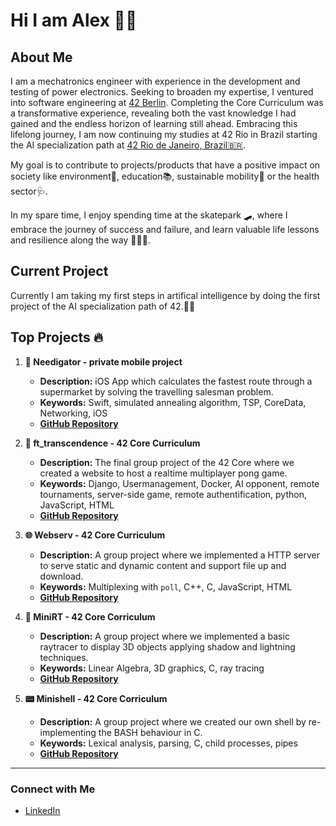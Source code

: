 # Hi I am Alex 🙋🏻

## About Me
I am a mechatronics engineer with experience in the development and testing of power electronics. Seeking to broaden my expertise, I ventured into software engineering at [42 Berlin](https://42berlin.de). Completing the Core Curriculum was a transformative experience, revealing both the vast knowledge I had gained and the endless horizon of learning still ahead. Embracing this lifelong journey, I am now continuing my studies at 42 Rio in Brazil starting the AI specialization path at [42 Rio de Janeiro, Brazil🇧🇷](https://42.rio).

My goal is to contribute to projects/products that have a positive impact on society like environment🌱, education📚, sustainable mobility🚄 or the health sector🩺.

In my spare time, I enjoy spending time at the skatepark 🛹, where I embrace the journey of success and failure, and learn valuable life lessons and resilience along the way 💆🏻‍♂️.

## Current Project
Currently I am taking my first steps in artifical intelligence by doing the first project of the AI specialization path of 42.🤖🧠

## Top Projects 🔥

1. **📲 Needigator - private mobile project**
   - **Description:** iOS App which calculates the fastest route through a supermarket by solving the travelling salesman problem.
   - **Keywords:** Swift, simulated annealing algorithm, TSP, CoreData, Networking, iOS
   - **[GitHub Repository](https://github.com/alexehrlich/Needigator)**

2. **🚀 ft_transcendence - 42 Core Curriculum**
   - **Description:** The final group project of the 42 Core where we created a website to host a realtime multiplayer pong game.
   - **Keywords:** Django, Usermanagement, Docker, AI opponent, remote tournaments, server-side game, remote authentification, python, JavaScript, HTML
   - **[GitHub Repository](https://github.com/Linuswidmer/42_transcendence)**

3. **🌐 Webserv - 42 Core Curriculum**
   - **Description:** A group project where we implemented a HTTP server to serve static and dynamic content and support file up and download.
   - **Keywords:** Multiplexing with `poll`, C++, C, JavaScript, HTML
   - **[GitHub Repository](https://github.com/mdarbois/42_webserv)**

4. **🧊 MiniRT - 42 Core Corriculum**
   - **Description:** A group project where we implemented a basic raytracer to display 3D objects applying shadow and lightning techniques.
   - **Keywords:** Linear Algebra, 3D graphics, C, ray tracing
   - **[GitHub Repository](https://github.com/dubmix/42-miniRT)**

5. **📟 Minishell - 42 Core Corriculum**
   - **Description:** A group project where we created our own shell by re-implementing the BASH behaviour in C.
   - **Keywords:** Lexical analysis, parsing, C, child processes, pipes
   - **[GitHub Repository](https://github.com/leonyannick/minishell)**

---

### Connect with Me
- [LinkedIn](https://www.linkedin.com/in/alexander-ehrlich-a276b8200/)

